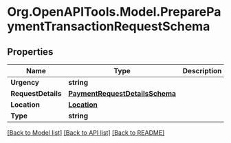 
# Org.OpenAPITools.Model.PreparePaymentTransactionRequestSchema

## Properties

Name | Type | Description | Notes
------------ | ------------- | ------------- | -------------
**Urgency** | **string** |  | [optional] 
**RequestDetails** | [**PaymentRequestDetailsSchema**](PaymentRequestDetailsSchema.md) |  | [optional] 
**Location** | [**Location**](Location.md) |  | [optional] 
**Type** | **string** |  | [optional] 

[[Back to Model list]](../README.md#documentation-for-models)
[[Back to API list]](../README.md#documentation-for-api-endpoints)
[[Back to README]](../README.md)

